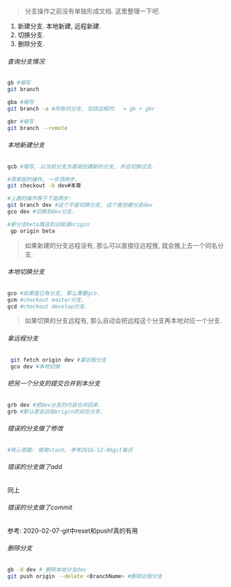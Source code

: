 > 分支操作之前没有单独形成文档. 这里整理一下吧.

1. 新建分支. 本地新建, 远程新建.
2. 切换分支.
3. 删除分支.



###### 查询分支情况

```sh
gb #缩写
git branch

gba #缩写
git branch -a #所有的分支, 包括远程的.  = gb + gbr

gbr #缩写
git branch --remote
```

###### 本地新建分支

```sh
gcb #缩写, 以当前分支为基础创建新的分支, 并且切换过去.

#简单版的操作, 一步顶两步.
git checkout -b dev#本尊

#上面的操作等于下面两步:
git branch dev #这个不是切换分支, 这个是创建分支dev
gco dev #切换到dev分支.

#新分支beta推送到远程源origin
 gp origin beta
```

> 如果新建的分支远程没有, 那么可以直接往远程推, 就会推上去一个同名分支.

###### 本地切换分支

```sh
gco #如果是已有分支, 那么需要gco.
gcm #checkout master分支.
gcd #checkout develop分支.
```

> 如果切换的分支远程有, 那么自动会把远程这个分支再本地对应一个分支.

###### 拿远程分支

```sh
 git fetch origin dev #拿远程分支
 gco dev #本地切换
```



###### 把另一个分支的提交合并到本分支

```sh
grb dev #把dev分支的内容合并回来.
grb #默认是去远程origin的对应分支.
```





###### 错误的分支做了修改

```sh
#核心思路: 使用stash, 参考2016-12-06git每日
```



###### 错误的分支做了add

同上

###### 错误的分支做了commit

参考: 2020-02-07-git中reset和pushf真的有用

###### 删除分支

```sh
gb -d dev # 删除本地分支dev
git push origin --delete <BranchName> #删除远程分支
```

